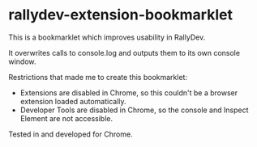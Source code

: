 rallydev-extension-bookmarklet
==============================

This is a bookmarklet which improves usability in RallyDev.

It overwrites calls to console.log and outputs them to its own console window.

Restrictions that made me to create this bookmarklet:
* Extensions are disabled in Chrome, so this couldn't be a browser extension loaded automatically.
* Developer Tools are disabled in Chrome, so the console and Inspect Element are not accessible.

Tested in and developed for Chrome.
